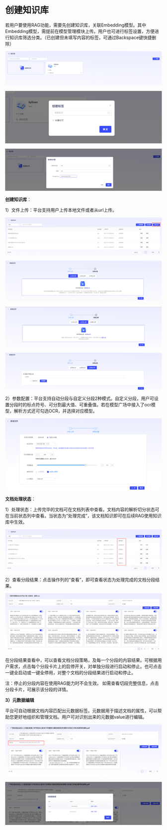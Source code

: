 # 创建知识库

若用户要使用RAG功能，需要先创建知识库，关联Embedding模型。其中Embedding模型，需提前在模型管理模块上传。用户也可进行标签设置，方便进行知识库筛选分类。（已创建但未填写内容的标签，可通过Backspace键快捷删除）

![image-20250725144835506](assets/image-20250725144835506.png)

![image-20250725144848247](assets/image-20250725144848247.png)

![image-20250725144913023](assets/image-20250725144913023.png)

**创建知识库**：

1）文件上传：平台支持用户上传本地文件或者从url上传。

![image-20250725144958070](assets/image-20250725144958070.png)

![image-20250725145011759](assets/image-20250725145011759.png)

![image-20250725145032874](assets/image-20250725145032874.png)

![image-20250725145041266](assets/image-20250725145041266.png)

2）参数配置：平台支持自动分段与自定义分段2种模式。自定义分段，用户可设置分段时的标点符号、可分割最大值、可重叠值。若在模型广场中接入了ocr模型，解析方式还可勾选OCR，并选择对应模型。

![image-20250731114102938](assets/image-20250731114102938.png)

**文档处理状态**：

 1）处理状态：上传完毕的文档可在文档列表中查看。文档内容的解析切分状态可在当前状态列中查看。当状态为“处理完成”，该文档知识即可在后续RAG使用知识库中生效。

![image-20250725145304730](assets/image-20250725145304730.png)

2）查看分段结果：点击操作列的“查看”，即可查看状态为处理完成的文档分段结果。

![image-20250725145332325](assets/image-20250725145332325.png)

在分段结果查看中，可以查看文档分段策略，及每一个分段的内容结果。可根据用户需求，点击每个分段卡片上的启停开关，对单独分段进行启动和停止。也可点击一键全启动或一键全停用，对整个文档的分段结果进行启动和停止。 

注：停止的分段内容在使用RAG能力时不会生效。 如需查看切段完整信息，点击分段卡片，可展示该分段的详情。

**3）元数据编辑**

平台可自动根据文档内容匹配出元数据标签。元数据用于描述文档的属性，可以帮助您更好地组织和管理文档。用户可对识别出来的元数据value进行编辑。

![image-20250807184112851](assets/image-20250807184112851.png)

![image-20250807184220120](assets/image-20250807184220120.png)
